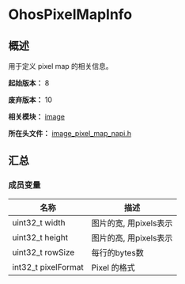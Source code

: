 # OhosPixelMapInfo

## 概述

用于定义 pixel map 的相关信息。

**起始版本：** 8

**废弃版本：** 10

**相关模块：** [image](capi-image.md)

**所在头文件：** [image_pixel_map_napi.h](capi-image-pixel-map-napi-h.md)

## 汇总

### 成员变量

| 名称 | 描述 |
| -- | -- |
| uint32_t width | 图片的宽, 用pixels表示 |
| uint32_t height | 图片的高, 用pixels表示 |
| uint32_t rowSize | 每行的bytes数 |
| int32_t pixelFormat | Pixel 的格式 |


